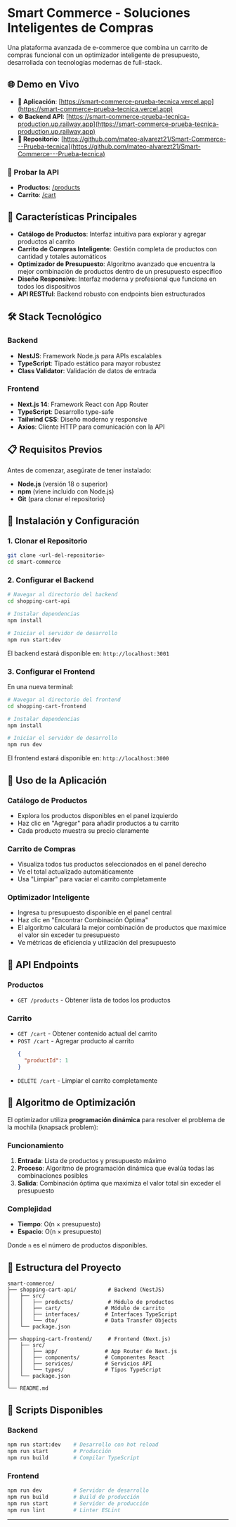 # Smart Commerce - Soluciones Inteligentes de Compras

Una plataforma avanzada de e-commerce que combina un carrito de compras funcional con un optimizador inteligente de presupuesto, desarrollada con tecnologías modernas de full-stack.

## 🌐 Demo en Vivo

- **🚀 Aplicación**: [https://smart-commerce-prueba-tecnica.vercel.app](https://smart-commerce-prueba-tecnica.vercel.app)
- **⚙️ Backend API**: [https://smart-commerce-prueba-tecnica-production.up.railway.app](https://smart-commerce-prueba-tecnica-production.up.railway.app)
- **📂 Repositorio**: [https://github.com/mateo-alvarezt21/Smart-Commerce---Prueba-tecnica](https://github.com/mateo-alvarezt21/Smart-Commerce---Prueba-tecnica)

### 🧪 Probar la API
- **Productos**: [/products](https://smart-commerce-prueba-tecnica-production.up.railway.app/products)
- **Carrito**: [/cart](https://smart-commerce-prueba-tecnica-production.up.railway.app/cart)

## 🚀 Características Principales

- **Catálogo de Productos**: Interfaz intuitiva para explorar y agregar productos al carrito
- **Carrito de Compras Inteligente**: Gestión completa de productos con cantidad y totales automáticos
- **Optimizador de Presupuesto**: Algoritmo avanzado que encuentra la mejor combinación de productos dentro de un presupuesto específico
- **Diseño Responsive**: Interfaz moderna y profesional que funciona en todos los dispositivos
- **API RESTful**: Backend robusto con endpoints bien estructurados

## 🛠️ Stack Tecnológico

### Backend
- **NestJS**: Framework Node.js para APIs escalables
- **TypeScript**: Tipado estático para mayor robustez
- **Class Validator**: Validación de datos de entrada

### Frontend
- **Next.js 14**: Framework React con App Router
- **TypeScript**: Desarrollo type-safe
- **Tailwind CSS**: Diseño moderno y responsive
- **Axios**: Cliente HTTP para comunicación con la API

## 📋 Requisitos Previos

Antes de comenzar, asegúrate de tener instalado:

- **Node.js** (versión 18 o superior)
- **npm** (viene incluido con Node.js)
- **Git** (para clonar el repositorio)

## 🔧 Instalación y Configuración

### 1. Clonar el Repositorio

```bash
git clone <url-del-repositorio>
cd smart-commerce
```

### 2. Configurar el Backend

```bash
# Navegar al directorio del backend
cd shopping-cart-api

# Instalar dependencias
npm install

# Iniciar el servidor de desarrollo
npm run start:dev
```

El backend estará disponible en: `http://localhost:3001`

### 3. Configurar el Frontend

En una nueva terminal:

```bash
# Navegar al directorio del frontend
cd shopping-cart-frontend

# Instalar dependencias
npm install

# Iniciar el servidor de desarrollo
npm run dev
```

El frontend estará disponible en: `http://localhost:3000`

## 🎯 Uso de la Aplicación

### Catálogo de Productos
- Explora los productos disponibles en el panel izquierdo
- Haz clic en "Agregar" para añadir productos a tu carrito
- Cada producto muestra su precio claramente

### Carrito de Compras
- Visualiza todos tus productos seleccionados en el panel derecho
- Ve el total actualizado automáticamente
- Usa "Limpiar" para vaciar el carrito completamente

### Optimizador Inteligente
- Ingresa tu presupuesto disponible en el panel central
- Haz clic en "Encontrar Combinación Óptima"
- El algoritmo calculará la mejor combinación de productos que maximice el valor sin exceder tu presupuesto
- Ve métricas de eficiencia y utilización del presupuesto

## 🔌 API Endpoints

### Productos
- `GET /products` - Obtener lista de todos los productos

### Carrito
- `GET /cart` - Obtener contenido actual del carrito
- `POST /cart` - Agregar producto al carrito
  ```json
  {
    "productId": 1
  }
  ```
- `DELETE /cart` - Limpiar el carrito completamente

## 🧠 Algoritmo de Optimización

El optimizador utiliza **programación dinámica** para resolver el problema de la mochila (knapsack problem):

### Funcionamiento
1. **Entrada**: Lista de productos y presupuesto máximo
2. **Proceso**: Algoritmo de programación dinámica que evalúa todas las combinaciones posibles
3. **Salida**: Combinación óptima que maximiza el valor total sin exceder el presupuesto

### Complejidad
- **Tiempo**: O(n × presupuesto)
- **Espacio**: O(n × presupuesto)

Donde `n` es el número de productos disponibles.

## 📁 Estructura del Proyecto

```
smart-commerce/
├── shopping-cart-api/          # Backend (NestJS)
│   ├── src/
│   │   ├── products/           # Módulo de productos
│   │   ├── cart/              # Módulo de carrito
│   │   ├── interfaces/        # Interfaces TypeScript
│   │   └── dto/               # Data Transfer Objects
│   └── package.json
│
├── shopping-cart-frontend/     # Frontend (Next.js)
│   ├── src/
│   │   ├── app/               # App Router de Next.js
│   │   ├── components/        # Componentes React
│   │   ├── services/          # Servicios API
│   │   └── types/             # Tipos TypeScript
│   └── package.json
│
└── README.md
```

## 🔄 Scripts Disponibles

### Backend
```bash
npm run start:dev    # Desarrollo con hot reload
npm run start        # Producción
npm run build        # Compilar TypeScript
```

### Frontend
```bash
npm run dev          # Servidor de desarrollo
npm run build        # Build de producción
npm run start        # Servidor de producción
npm run lint         # Linter ESLint
```
---
